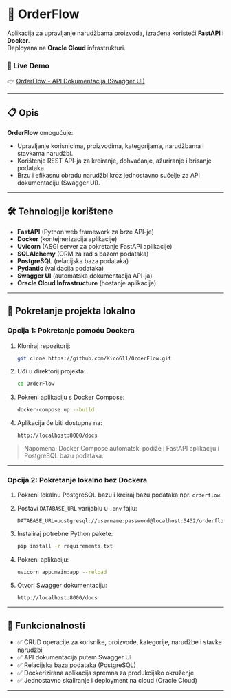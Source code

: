# 🛒 OrderFlow

Aplikacija za upravljanje narudžbama proizvoda, izrađena koristeći **FastAPI** i **Docker**.  
Deployana na **Oracle Cloud** infrastrukturi.

### 🔗 Live Demo
👉 [OrderFlow - API Dokumentacija (Swagger UI)](http://130.162.235.231:8000/docs)

---

## 📋 Opis

**OrderFlow** omogućuje:
- Upravljanje korisnicima, proizvodima, kategorijama, narudžbama i stavkama narudžbi.
- Korištenje REST API-ja za kreiranje, dohvaćanje, ažuriranje i brisanje podataka.
- Brzu i efikasnu obradu narudžbi kroz jednostavno sučelje za API dokumentaciju (Swagger UI).
---

## 🛠️ Tehnologije korištene

- **FastAPI** (Python web framework za brze API-je)
- **Docker** (kontejnerizacija aplikacije)
- **Uvicorn** (ASGI server za pokretanje FastAPI aplikacije)
- **SQLAlchemy** (ORM za rad s bazom podataka)
- **PostgreSQL** (relacijska baza podataka)
- **Pydantic** (validacija podataka)
- **Swagger UI** (automatska dokumentacija API-ja)
- **Oracle Cloud Infrastructure** (hostanje aplikacije)

---

## 🚀 Pokretanje projekta lokalno

### Opcija 1: Pokretanje pomoću Dockera

1. Kloniraj repozitorij:
   ```bash
   git clone https://github.com/Kico611/OrderFlow.git
   ```

2. Uđi u direktorij projekta:
   ```bash
   cd OrderFlow
   ```

3. Pokreni aplikaciju s Docker Compose:
   ```bash
   docker-compose up --build
   ```

4. Aplikacija će biti dostupna na:
   ```
   http://localhost:8000/docs
   ```

> Napomena: Docker Compose automatski podiže i FastAPI aplikaciju i PostgreSQL bazu podataka.

---

### Opcija 2: Pokretanje lokalno bez Dockera

1. Pokreni lokalnu PostgreSQL bazu i kreiraj bazu podataka npr. `orderflow`.

2. Postavi `DATABASE_URL` varijablu u `.env` fajlu:
   ```env
   DATABASE_URL=postgresql://username:password@localhost:5432/orderflow
   ```

3. Instaliraj potrebne Python pakete:
   ```bash
   pip install -r requirements.txt
   ```

4. Pokreni aplikaciju:
   ```bash
   uvicorn app.main:app --reload
   ```

5. Otvori Swagger dokumentaciju:
   ```
   http://localhost:8000/docs
   ```

---
## 📑 Funkcionalnosti

- ✅ CRUD operacije za korisnike, proizvode, kategorije, narudžbe i stavke narudžbi
- ✅ API dokumentacija putem Swagger UI
- ✅ Relacijska baza podataka (PostgreSQL)
- ✅ Dockerizirana aplikacija spremna za produkcijsko okruženje
- ✅ Jednostavno skaliranje i deployment na cloud (Oracle Cloud)

---



